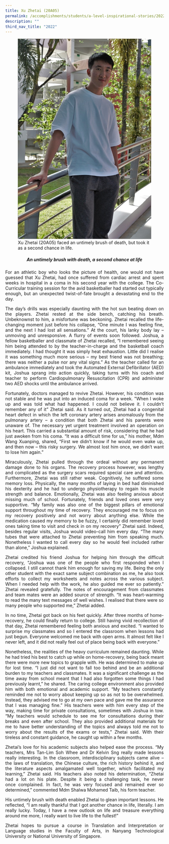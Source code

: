 ```yaml
---
title: Xu Zhetai (20A05)
permalink: /accomplishments/students/a-level-inspirational-stories/2022/xu-zhetai/
description: ""
third_nav_title: "2022"
---
```

<figure>
<img src="/images/Zhetai.jpg">
<figcaption>Xu Zhetai (20A05) faced an untimely brush of death, but took it as a second chance in life.</figcaption>
</figure>

<div align=justify>
<center><h5>An untimely brush with death, a second chance at life</h5></center>

<p>
For an athletic boy who looks the picture of health, one would not have guessed that Xu Zhetai, had once suffered from cardiac arrest and spent weeks in hospital in a coma in his second year with the college. The Co-Curricular training session for the avid basketballer had started out typically enough, but an unexpected twist-of-fate brought a devastating end to the day.</p>

<p>	
The day’s drills was especially daunting with the hot sun beating down on the players. Zhetai rested at the side bench, catching his breath. Unbeknownst to him, a misfortune was beckoning. Zhetai recalled the life-changing moment just before his collapse, “One minute I was feeling fine, and the next I had lost all sensations.” At the court, his lanky body lay – unmoving and unresponsive. A flurry of events soon followed. Joshua, a fellow basketballer and classmate of Zhetai recalled, “I remembered seeing him being attended to by the teacher-in-charge and the basketball coach immediately. I had thought it was simply heat exhaustion. Little did I realise it was something much more serious – my best friend was not breathing; there was neither a pulse nor any vital signs.” As the teacher called for an ambulance immediately and took the Automated External Defibrillator (AED) kit, Joshua sprang into action quickly, taking turns with his coach and teacher to perform Cardiopulmonary Resuscitation (CPR) and administer two AED shocks until the ambulance arrived.</p>

<p>
Fortunately, doctors managed to revive Zhetai. However, his condition was not stable and he was put into an induced coma for a week. "When I woke up and was told what had happened. I could not believe it. I couldn’t remember any of it” Zhetai said. As it turned out, Zhetai had a congenital heart defect in which the left coronary artery arises anomalously from the pulmonary artery – a condition that both Zhetai and his parents were unaware of. The necessary yet urgent treatment involved an operation on his heart. This carried a substantial amount of risk, considering that he had just awoken from his coma. “It was a difficult time for us,” his mother, Mdm Wang Xuanping, shared, “First we didn’t know if he would even wake up, and then now – this risky surgery. We almost lost him once, we didn’t want to lose him again.”</p>

<p>
Miraculously, Zhetai pulled through the ordeal without any permanent damage done to his organs. The recovery process however, was lengthy and complicated as the surgery scars required special care and attention. Furthermore, Zhetai was still rather weak. Cognitively, he suffered some memory loss. Physically, the many months of laying in bed had diminished his dexterity and he had to undergo physiotherapy to regain his muscle strength and balance. Emotionally, Zhetai was also feeling anxious about missing much of school. Fortunately, friends and loved ones were very supportive. “My family was also one of the biggest pillars of emotional support throughout my time of recovery. They encouraged me to focus on my recovery positively and not worry about anything else. While the medication caused my memory to be fuzzy, I certainly did remember loved ones taking time to visit and check in on my recovery” Zhetai said. Indeed, besides regular visits, Joshua would video-call him every day. “The many tubes that were attached to Zhetai preventing him from speaking much. Nonetheless I wanted to call every day so he would feel included rather than alone,” Joshua explained.</p>
	
<p>
Zhetai credited his friend Joshua for helping him through the difficult recovery, “Joshua was one of the people who first responded when I collapsed. I still cannot thank him enough for saving my life. Being the only other student with the exact same subject combination as me, he also took efforts to collect my worksheets and notes across the various subject. When I needed help with the work, he also guided me ever so patiently.” Zhetai revealed gratefully. The notes of encouragement from classmates and team mates were an added source of strength. “It was heart-warming to read the many text messages of well wishes. I realised that there were so many people who supported me,” Zhetai added.</p>

<p>
In no time, Zhetai got back on his feet quickly. After three months of home-recovery, he could finally return to college. Still having vivid recollection of that day, Zhetai remembered feeling both anxious and excited. “I wanted to surprise my classmates and so I entered the classroom when lessons had just begun. Everyone welcomed me back with open arms. It almost felt like I never left, and it did not really feel out of place being back with everyone.”</p>

<p>
Nonetheless, the realities of the heavy curriculum remained daunting. While he had tried his best to catch up while on home-recovery, being back meant there were more new topics to grapple with. He was determined to make up for lost time. “I just did not want to fall too behind and be an additional burden to my teachers and classmates. It was a significant challenge as the time away from school meant that I had also forgotten some things I had previously learnt,” he shared. The caring college environment also provided him with both emotional and academic support. “My teachers constantly reminded me not to worry about keeping up so as not to be overwhelmed. Instead, they advised me to go at my own pace and gave me the assurance that I was managing fine.” His teachers were with him every step of the way, making time for private consultations, sometimes with Joshua in tow. “My teachers would schedule to see me for consultations during their breaks and even after school. They also provided additional materials for me to have better understanding of the topics and always told me not to worry about the results of the exams or tests,” Zhetai said. With their tireless and constant guidance, he caught up within a few months.</p>

<p>
Zhetai’s love for his academic subjects also helped ease the process. “My teachers, Mrs Tan-Lim Soh Whee and Dr Kelvin Sng really made lessons really interesting. In the classroom, interdisciplinary subjects came alive – the laws of translation, the Chinese culture, the rich history behind it, and the literature aspects amalgamated well together, which facilitated my learning,” Zhetai said. His teachers also noted his determination, “Zhetai had a lot on his plate. Despite it being a challenging task, he never once complained. In fact, he was very focused and remained ever so determined,” commented Mdm Shalwa Mohamed Taib, his form teacher.</p>

<p>
His untimely brush with death enabled Zhetai to glean important lessons. He reflected, “I am really thankful that I got another chance in life, literally. I am really lucky. Today, I have a new outlook on life and treasure everything around me more, I really want to live life to the fullest!”</p>

<p>
Zhetai hopes to pursue a course in Translation and Interpretation or Language studies in the Faculty of Arts, in Nanyang Technological University or National University of Singapore.</p>